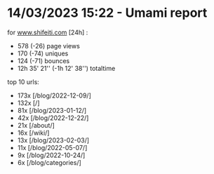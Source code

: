 # 14/03/2023 15:22 - Umami report
for www.shifeiti.com [24h] :

 - 578 (-26) page views
 - 170 (-74) uniques
 - 124 (-71) bounces
 - 12h 35' 21'' (-1h 12' 38'') totaltime


top 10 urls:
 - 173x [/blog/2022-12-09/]
 - 132x [/]
 - 81x [/blog/2023-01-12/]
 - 42x [/blog/2022-12-22/]
 - 21x [/about/]
 - 16x [/wiki/]
 - 13x [/blog/2023-02-03/]
 - 11x [/blog/2022-05-07/]
 - 9x [/blog/2022-10-24/]
 - 6x [/blog/categories/]


